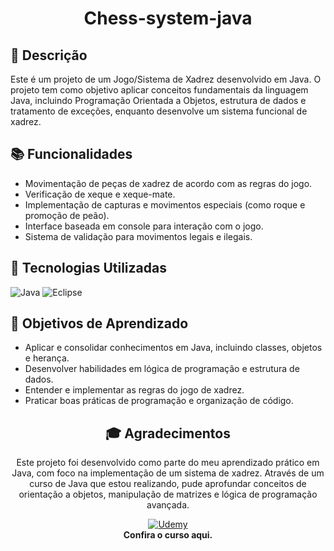 <div align="center">
  
# Chess-system-java
</div>

## 📝 Descrição

Este é um projeto de um Jogo/Sistema de Xadrez desenvolvido em Java. O projeto tem como objetivo aplicar conceitos fundamentais da linguagem Java, incluindo Programação Orientada a Objetos, estrutura de dados e tratamento de exceções, enquanto desenvolve um sistema funcional de xadrez.

## 📚 Funcionalidades

- Movimentação de peças de xadrez de acordo com as regras do jogo.
- Verificação de xeque e xeque-mate.
- Implementação de capturas e movimentos especiais (como roque e promoção de peão).
- Interface baseada em console para interação com o jogo.
- Sistema de validação para movimentos legais e ilegais.

## 🚀 Tecnologias Utilizadas

![Java](https://img.shields.io/badge/Java-%23F7DF1E?style=for-the-badge&logo=java&logoColor=white) ![Eclipse](https://img.shields.io/badge/Eclipse-%230B3D91?style=for-the-badge&logo=eclipse&logoColor=white)

## 🎯 Objetivos de Aprendizado

- Aplicar e consolidar conhecimentos em Java, incluindo classes, objetos e herança.
- Desenvolver habilidades em lógica de programação e estrutura de dados.
- Entender e implementar as regras do jogo de xadrez.
- Praticar boas práticas de programação e organização de código.

<div align="center">

## 🎓 Agradecimentos

Este projeto foi desenvolvido como parte do meu aprendizado prático em Java, com foco na implementação de um sistema de xadrez. Através de um curso de Java que estou realizando, pude aprofundar conceitos de orientação a objetos, manipulação de matrizes e lógica de programação avançada. 

[![Udemy](https://img.shields.io/badge/Udemy-%236300c7?style=for-the-badge&logo=udemy&logoColor=white)](https://www.udemy.com/course/java-curso-completo/learn/lecture/10420480#questions)  
**Confira o curso aqui.**

</div>
